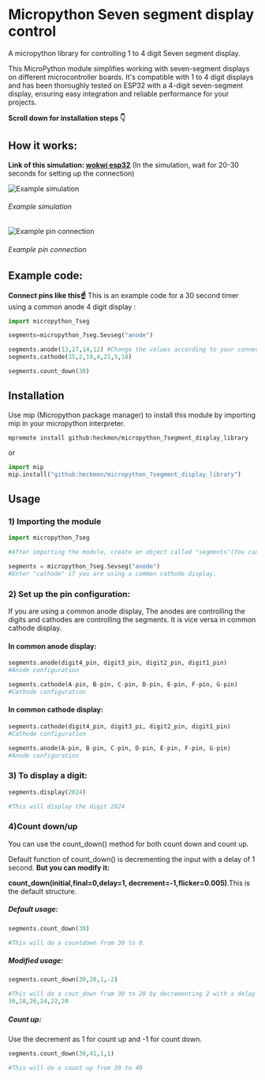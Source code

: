 # Micropython Seven segment display control
A micropython library for controlling 1 to 4 digit Seven segment display.

This MicroPython module simplifies working with seven-segment displays on different microcontroller boards. It's compatible with 1 to 4 digit displays and has been thoroughly tested on ESP32 with a 4-digit seven-segment display, ensuring easy integration and reliable performance for your projects.

**Scroll down for installation steps 👇**

## How it works:
**Link of this simulation: [wokwi esp32](https://wokwi.com/projects/389807478874552321)**
(In the simulation, wait for 20-30 seconds for setting up the connection)

![Example simulation](images/IMG_20240221_225918.jpg)
###### Example simulation

![Example pin connection](images/IMG_20240221_231755.jpg)
###### Example pin connection

## Example code:
**Connect pins like this☝️**
This is an example code for a 30 second timer using a common anode 4 digit display
:
```python
import micropython_7seg

segments=micropython_7seg.Sevseg("anode")

segments.anode(13,27,14,12) #Change the values according to your connection
segments.cathode(15,2,19,4,21,5,18)

segments.count_down(30)
```

## Installation
Use mip (Micropython package manager) to install this module by importing mip in your micropython interpreter.

```
mpremote install github:heckmon/micropython_7segment_display_library
```
or
```python
import mip
mip.install("github:heckmon/micropython_7segment_display_library")
```
## Usage
### 1) Importing the module
```python
import micropython_7seg

#After importing the module, create an object called "segments"(You can give any name).

segments = micropython_7seg.Sevseg("anode")
#Enter "cathode" if you are using a common cathode display.
```
### 2) Set up the pin configuration:

If you are using a common anode display, The anodes are controlling the digits and cathodes are controlling the segments. It is vice versa in common cathode display.
#### In common anode display:


```python
segments.anode(digit4_pin, digit3_pin, digit2_pin, digit1_pin)
#Anode configuration

segments.cathode(A-pin, B-pin, C-pin, D-pin, E-pin, F-pin, G-pin)
#Cathode configuration
```

#### In common cathode display:

```python
segments.cathode(digit4_pin, digit3_pi, digit2_pin, digit1_pin)
#Cathode configuration

segments.anode(A-pin, B-pin, C-pin, D-pin, E-pin, F-pin, G-pin)
#Anode configuration
```

### 3) To display a digit:
```python
segments.display(2024)

#This will display the digit 2024
```
### 4)Count down/up

You can use the count_down() method for both count down and count up.

Default function of count_down() is decrementing the input with a delay of 1 second. **But you can modify it:**

**count_down(initial,final=0,delay=1, decrement=-1,flicker=0.005)**.This is the default structure.

##### Default usage:
```python
segments.count_down(30)

#This will do a countdown from 30 to 0.
```
##### Modified usage:
```python
segments.count_down(30,20,1,-2)

#This will do a cout_down from 30 to 20 by decrementing 2 with a delay of 1 sec. Like this:
30,28,26,24,22,20
```
##### Count up:
Use the decrement as 1 for count up and -1 for count down.
```python
segments.count_down(30,41,1,1)

#This will do a count up from 30 to 40
```
